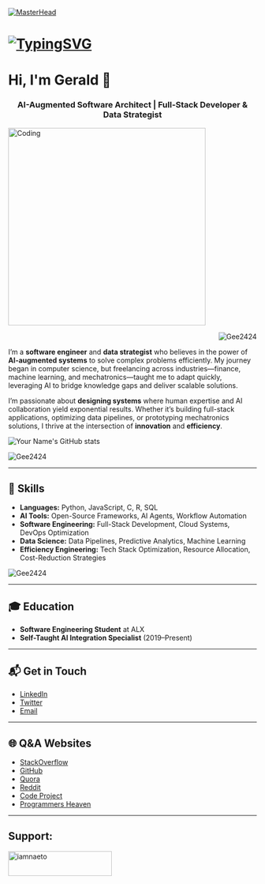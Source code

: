 [![MasterHead](https://developers.giphy.com/branch/master/static/api-512d36c09662682717108a38bbb5c57d.gif)](https://github.com/Gee2424)  
# [![TypingSVG](https://readme-typing-svg.demolab.com?lines=Hey!+You+Are+Welcome+To+My+Profile;I'm+Gerald,+an+AI-Augmented+Engineer;Building+Efficient+Systems+with+AI)](https://git.io/typing-svg)  
# Hi, I'm Gerald 👋  
<h3 align="center">AI-Augmented Software Architect | Full-Stack Developer & Data Strategist</h3>  
<img align="" alt="Coding" width="400" src="https://cdn.dribbble.com/users/1162077/screenshots/3848914/programmer.gif">  

<p align="right"> <img src="https://komarev.com/ghpvc/?username=Gee2424&label=Profile%20views&color=0e75b6&style=flat" alt="Gee2424" /> </p>  

I’m a **software engineer** and **data strategist** who believes in the power of **AI-augmented systems** to solve complex problems efficiently. My journey began in computer science, but freelancing across industries—finance, machine learning, and mechatronics—taught me to adapt quickly, leveraging AI to bridge knowledge gaps and deliver scalable solutions.  

I’m passionate about **designing systems** where human expertise and AI collaboration yield exponential results. Whether it’s building full-stack applications, optimizing data pipelines, or prototyping mechatronics solutions, I thrive at the intersection of **innovation** and **efficiency**.  

![Your Name's GitHub stats](https://github-readme-stats.vercel.app/api?username=Gee2424&show_icons=true&theme=radical)  

<p><img align="center" src="https://github-readme-streak-stats.herokuapp.com/?user=Gee2424&&theme=tokyonight" alt="Gee2424" /></p>  

---

## 🚀 Skills  

- **Languages:** Python, JavaScript, C, R, SQL  
- **AI Tools:** Open-Source Frameworks, AI Agents, Workflow Automation  
- **Software Engineering:** Full-Stack Development, Cloud Systems, DevOps Optimization  
- **Data Science:** Data Pipelines, Predictive Analytics, Machine Learning  
- **Efficiency Engineering:** Tech Stack Optimization, Resource Allocation, Cost-Reduction Strategies  

<p><img src="https://github-readme-stats.vercel.app/api/top-langs?username=Gee2424&show_icons=true&locale=en&layout=compact&theme=tokyonight" alt="Gee2424" /></p>  

---

## 🎓 Education  

- **Software Engineering Student** at ALX  
- **Self-Taught AI Integration Specialist** (2019–Present)  

---

## 📬 Get in Touch  

- [LinkedIn](https://linkedin.com/in/your-linkedin-username)  
- [Twitter](https://twitter.com/your-twitter-handle)  
- [Email](mailto:your-email@example.com)  

---

## 🌐 Q&A Websites  

- [StackOverflow](https://stackoverflow.com/users/your-user-id)  
- [GitHub](https://github.com/Gee2424)  
- [Quora](https://quora.com/profile/your-profile-name)  
- [Reddit](https://stackexchange.com/users/your-user-id)  
- [Code Project](https://www.codeproject.com/Members/your-username)  
- [Programmers Heaven](http://www.programmersheaven.com/user/your-username)  

---

<h2 align="left">Support:</h2>  
<p><a href="https://bmc.link/gkm18686C"> <img align="left" src="https://cdn.buymeacoffee.com/buttons/v2/default-yellow.png" height="50" width="210" alt="iamnaeto" /></a></p><br><br><br><br><br> 

